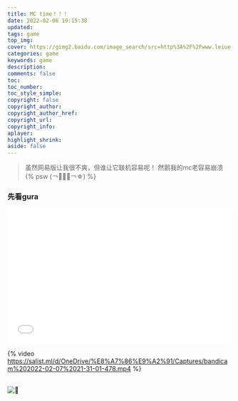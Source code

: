 ```yaml
---
title: MC time！！！
date: 2022-02-06 19:15:38
updated:
tags: game
top_img:
cover: https://gimg2.baidu.com/image_search/src=http%3A%2F%2Fwww.leiue.com%2Fuploads%2F2018%2F10%2FMinecraft.jpg&refer=http%3A%2F%2Fwww.leiue.com&app=2002&size=f9999,10000&q=a80&n=0&g=0n&fmt=jpeg?sec=1646738398&t=407d10d71475b5b58546cec6035f4151
categories: game
keywords: game
description: 
comments: false
toc: 
toc_number:
toc_style_simple:
copyright: false
copyright_author:
copyright_author_href:
copyright_url:
copyright_info:
aplayer:
highlight_shrink:
aside: false
---
```


> 虽然网易版让我很不爽，但谁让它联机容易呢！
> 然鹅我的mc老容易崩溃
> {% psw (￢︿̫̿￢☆) %}
### 先看gura
<div style="position: relative; padding: 30% 45%;">
<iframe src="//player.bilibili.com/player.html?aid=210443162&bvid=BV1ka411z7o6&cid=478370320&page=1&as_wide=1&high_quality=1&danmaku=1" scrolling="no" border="0" frameborder="no" framespacing="0" allowfullscreen="true" style="position: absolute; width: 100%; height: 100%; left: 0; top: 0;"> </iframe>
</div>

{% video https://salist.ml/d/OneDrive/%E8%A7%86%E9%A2%91/Captures/bandicam%202022-02-07%2021-31-01-478.mp4 %}   
<br>

![🌝](https://www.cdisk.cf/%E5%9B%BE%E7%89%87/Saved%20Pictures/1.jpg)
